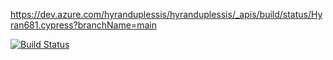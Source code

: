 https://dev.azure.com/hyranduplessis/hyranduplessis/_apis/build/status/Hyran681.cypress?branchName=main

[![Build Status](https://dev.azure.com/hyranduplessis/hyranduplessis/_apis/build/status/Hyran681.cypress?branchName=main)](https://dev.azure.com/hyranduplessis/hyranduplessis/_build/latest?definitionId=1&branchName=main)
